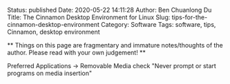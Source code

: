 Status: published
Date: 2020-05-22 14:11:28
Author: Ben Chuanlong Du
Title: The Cinnamon Desktop Environment for Linux
Slug: tips-for-the-cinnamon-desktop-environment
Category: Software
Tags: software, tips, Cinnamon, desktop environment

**
Things on this page are
fragmentary and immature notes/thoughts of the author.
Please read with your own judgement!
**

Preferred Applications -> Removable Media
check "Never prompt or start programs on media insertion"
